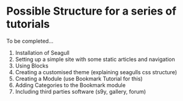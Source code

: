 <!-- Name: Internal/TutorialSeries -->
<!-- Version: 1 -->
<!-- Last-Modified: 2006/02/20 15:58:11 -->
<!-- Author: werner -->
# Possible Structure for a series of tutorials

To be completed...

  1. Installation of Seagull
  1. Setting up a simple site with some static articles and navigation
  1. Using Blocks
  1. Creating a customised theme (explaining seagulls css structure)
  1. Creating a Module (use Bookmark Tutorial for this)
  1. Adding Categories to the Bookmark module
  1. Including third parties software (s9y, gallery, forum)